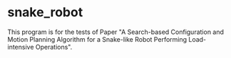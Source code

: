 # snake_robot
This program is for the tests of Paper "A Search-based Configuration and Motion Planning Algorithm for a Snake-like Robot Performing Load-intensive Operations".
